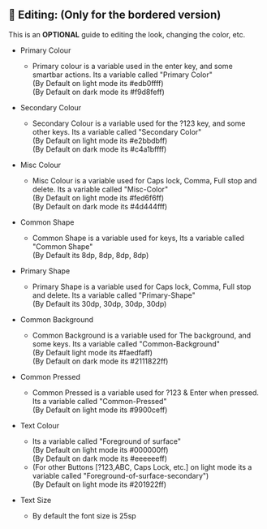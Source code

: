 ## 📝 Editing: (Only for the bordered version)
This is an **OPTIONAL** guide to editing the look, changing the color, etc.

- Primary Colour
  - Primary colour is a variable used in the enter key, and some smartbar actions. Its a variable called "Primary Color" <br> (By Default on light mode its #edb0ffff) <br> (By Default on dark mode its #f9d8feff)

- Secondary Colour
  - Secondary Colour is a variable used for the ?123 key, and some other keys. Its a variable called "Secondary Color" <br> (By Default on light mode its #e2bbdbff)
 <br> (By Default on dark mode its  #c4a1bffff)

- Misc Colour
  - Misc Colour is a variable used for Caps lock, Comma, Full stop and delete. Its a variable called "Misc-Color" <br> (By Default on light mode its #fed6f6ff)
 <br> (By Default on dark mode its  #4d444fff)

- Common Shape
  -  Common Shape is a variable used for keys, Its a variable called "Common Shape" <br> (By Default its 8dp, 8dp, 8dp, 8dp)
 
- Primary Shape
  -  Primary Shape is a variable used for Caps lock, Comma, Full stop and delete. Its a variable called "Primary-Shape" <br> (By Default its 30dp, 30dp, 30dp, 30dp)
 
 - Common Background
    - Common Background is a variable used for The background, and some keys. Its a variable called "Common-Background" <br> (By Default light mode its #faedfaff)
  <br> (By Default on dark mode its  #2111822ff)
- Common Pressed
  - Common Pressed is a variable used for ?123 & Enter when pressed. Its a variable called "Common-Pressed"
 <br> (By Default on light mode its #9900ceff)

- Text Colour
  -  Its a variable called "Foreground of surface" <br> (By Default on light mode its #000000ff)
  <br> (By Default on dark mode its  #eeeeeeff)
    - (For other Buttons [?123,ABC, Caps Lock, etc.] on light mode its a variable called "Foreground-of-surface-secondary") <br> (By Default on light mode its #201922ff)

- Text Size
  - By default the font size is 25sp 
